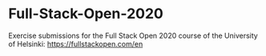 # Full-Stack-Open-2020
Exercise submissions for the Full Stack Open 2020 course of the University of Helsinki: https://fullstackopen.com/en
